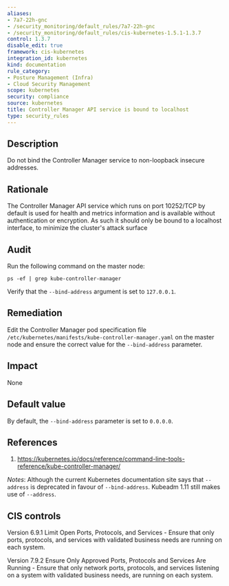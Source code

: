 ```yaml
---
aliases:
- 7a7-22h-gnc
- /security_monitoring/default_rules/7a7-22h-gnc
- /security_monitoring/default_rules/cis-kubernetes-1.5.1-1.3.7
control: 1.3.7
disable_edit: true
framework: cis-kubernetes
integration_id: kubernetes
kind: documentation
rule_category:
- Posture Management (Infra)
- Cloud Security Management
scope: kubernetes
security: compliance
source: kubernetes
title: Controller Manager API service is bound to localhost
type: security_rules
---
```


## Description

Do not bind the Controller Manager service to non-loopback insecure addresses.

## Rationale

The Controller Manager API service which runs on port 10252/TCP by default is used for health and metrics information and is available without authentication or encryption. As such it should only be bound to a localhost interface, to minimize the cluster's attack surface

## Audit

Run the following command on the master node:
```
ps -ef | grep kube-controller-manager
```
Verify that the `--bind-address` argument is set to `127.0.0.1`.

## Remediation

Edit the Controller Manager pod specification file `/etc/kubernetes/manifests/kube-controller-manager.yaml` on the master node and ensure the correct value for the `--bind-address` parameter.

## Impact

None

## Default value

By default, the `--bind-address` parameter is set to `0.0.0.0`.

## References

1. https://kubernetes.io/docs/reference/command-line-tools-reference/kube-controller-manager/ 

*Notes*: Although the current Kubernetes documentation site says that `--address` is deprecated in favour of `--bind-address`. Kubeadm 1.11 still makes use of `--address`.

## CIS controls

Version 6.9.1 Limit Open Ports, Protocols, and Services - Ensure that only ports, protocols, and services with validated business needs are running on each system. 

Version 7.9.2 Ensure Only Approved Ports, Protocols and Services Are Running - Ensure that only network ports, protocols, and services listening on a system with validated business needs, are running on each system.

